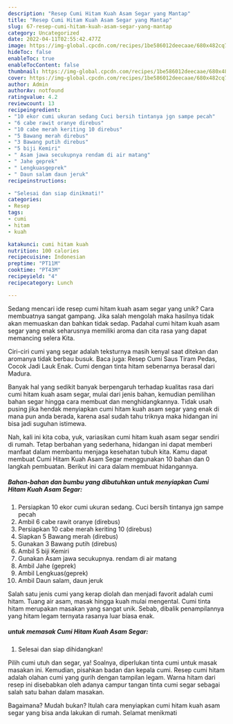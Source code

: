 ```yaml
---
description: "Resep Cumi Hitam Kuah Asam Segar yang Mantap"
title: "Resep Cumi Hitam Kuah Asam Segar yang Mantap"
slug: 67-resep-cumi-hitam-kuah-asam-segar-yang-mantap
category: Uncategorized
date: 2022-04-11T02:55:42.477Z
image: https://img-global.cpcdn.com/recipes/1be586012deecaae/680x482cq70/cumi-hitam-kuah-asam-segar-foto-resep-utama.jpg
hideToc: false
enableToc: true
enableTocContent: false
thumbnail: https://img-global.cpcdn.com/recipes/1be586012deecaae/680x482cq70/cumi-hitam-kuah-asam-segar-foto-resep-utama.jpg
cover: https://img-global.cpcdn.com/recipes/1be586012deecaae/680x482cq70/cumi-hitam-kuah-asam-segar-foto-resep-utama.jpg
author: Admin
authorAv: notfound
ratingvalue: 4.2
reviewcount: 13
recipeingredient:
- "10 ekor cumi ukuran sedang Cuci bersih tintanya jgn sampe pecah"
- "6 cabe rawit oranye direbus"
- "10 cabe merah keriting 10 direbus"
- "5 Bawang merah direbus"
- "3 Bawang putih direbus"
- "5 biji Kemiri"
- " Asam jawa secukupnya rendam di air matang"
- " Jahe geprek"
- " Lengkuasgeprek"
- " Daun salam daun jeruk"
recipeinstructions:

- "Selesai dan siap dinikmati!"
categories:
- Resep
tags:
- cumi
- hitam
- kuah

katakunci: cumi hitam kuah 
nutrition: 100 calories
recipecuisine: Indonesian
preptime: "PT11M"
cooktime: "PT43M"
recipeyield: "4"
recipecategory: Lunch

---
```





Sedang mencari ide resep cumi hitam kuah asam segar yang unik? Cara membuatnya sangat gampang. Jika salah mengolah maka hasilnya tidak akan memuaskan dan bahkan tidak sedap. Padahal cumi hitam kuah asam segar yang enak seharusnya memiliki aroma dan cita rasa yang dapat memancing selera Kita.





Ciri-ciri cumi yang segar adalah teksturnya masih kenyal saat ditekan dan aromanya tidak berbau busuk. Baca juga: Resep Cumi Saus Tiram Pedas, Cocok Jadi Lauk Enak. Cumi dengan tinta hitam sebenarnya berasal dari Madura.

Banyak hal yang sedikit banyak berpengaruh terhadap kualitas rasa dari cumi hitam kuah asam segar, mulai dari jenis bahan, kemudian pemilihan bahan segar hingga cara membuat dan menghidangkannya. Tidak usah pusing jika hendak menyiapkan cumi hitam kuah asam segar yang enak di mana pun anda berada, karena asal sudah tahu triknya maka hidangan ini bisa jadi suguhan istimewa.






Nah, kali ini kita coba, yuk, variasikan cumi hitam kuah asam segar sendiri di rumah. Tetap berbahan yang sederhana, hidangan ini dapat memberi manfaat dalam membantu menjaga kesehatan tubuh kita. Kamu dapat membuat Cumi Hitam Kuah Asam Segar menggunakan 10 bahan dan 0 langkah pembuatan. Berikut ini cara dalam membuat hidangannya.

<!--inarticleads1-->

##### Bahan-bahan dan bumbu yang dibutuhkan untuk menyiapkan Cumi Hitam Kuah Asam Segar:

1. Persiapkan 10 ekor cumi ukuran sedang. Cuci bersih tintanya jgn sampe pecah
1. Ambil 6 cabe rawit oranye (direbus)
1. Persiapkan 10 cabe merah keriting 10 (direbus)
1. Siapkan 5 Bawang merah (direbus)
1. Gunakan 3 Bawang putih (direbus)
1. Ambil 5 biji Kemiri
1. Gunakan  Asam jawa secukupnya. rendam di air matang
1. Ambil  Jahe (geprek)
1. Ambil  Lengkuas(geprek)
1. Ambil  Daun salam, daun jeruk


Salah satu jenis cumi yang kerap diolah dan menjadi favorit adalah cumi hitam. Tuang air asam, masak hingga kuah mulai mengental. Cumi tinta hitam merupakan masakan yang sangat unik. Sebab, dibalik penampilannya yang hitam legam ternyata rasanya luar biasa enak. 

<!--inarticleads2-->

#####  untuk memasak Cumi Hitam Kuah Asam Segar:


1. Selesai dan siap dihidangkan!

Pilih cumi utuh dan segar, ya! Soalnya, diperlukan tinta cumi untuk masak masakan ini. Kemudian, pisahkan badan dan kepala cumi. Resep cumi hitam adalah olahan cumi yang gurih dengan tampilan legam. Warna hitam dari resep ini disebabkan oleh adanya campur tangan tinta cumi segar sebagai salah satu bahan dalam masakan. 

Bagaimana? Mudah bukan? Itulah cara menyiapkan cumi hitam kuah asam segar yang bisa anda lakukan di rumah. Selamat menikmati
